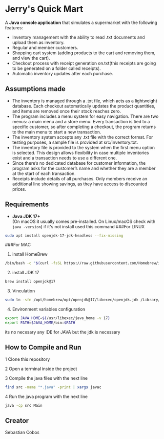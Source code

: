 # Jerry's Quick Mart

A **Java console application** that simulates a supermarket with the following features:
 - Inventory management with the ability to read .txt documents and upload them as inventory.
- Regular and member customers.
- Shopping cart system (adding products to the cart and removing them, and view the cart).
- Checkout process with receipt generation on.txt(this receipts are going to be generated on a folder called receipts).
- Automatic inventory updates after each purchase.

## Assumptions made

- The inventory is managed through a .txt file, which acts as a lightweight database. Each checkout automatically updates the product quantities, and items are removed once their stock reaches zero.
- The program includes a menu system for easy navigation. There are two menus: a main menu and a store menu. Every transaction is tied to a specific customer, so after completing a checkout, the program returns to the main menu to start a new transaction.
- The inventory system accepts any .txt file with the correct format. For testing purposes, a sample file is provided at src/inventory.txt.
- The inventory file is provided to the system when the first menu option is selected. This design allows flexibility in case multiple inventories exist and a transaction needs to use a different one.
- Since there’s no dedicated database for customer information, the program asks for the customer’s name and whether they are a member at the start of each transaction.
- Receipts include details of all purchases. Only members receive an additional line showing savings, as they have access to discounted prices.


## Requirements

- **Java JDK 17+**  
  (On macOS it usually comes pre-installed. On Linux/macOS check with `java -version`)
if it's not install used this command 
###For LINUX
```bash
sudo apt install openjdk-17-jdk-headless --fix-missing
```
###For MAC
1. install HomeBrew
```bash
/bin/bash -c "$(curl -fsSL https://raw.githubusercontent.com/Homebrew/install/HEAD/install.sh)"
```

2. install JDK 17
```bash
brew install openjdk@17
```

3. Vinculation
```bash
sudo ln -sfn /opt/homebrew/opt/openjdk@17/libexec/openjdk.jdk /Library/Java/JavaVirtualMachines/openjdk-17.jdk
```

4. Environment variables configuration 
```bash
export JAVA_HOME=$(/usr/libexec/java_home -v 17)
export PATH=$JAVA_HOME/bin:$PATH
```

its no necesary any IDE for JAVA but the jdk is necessary

## How to Compile and Run

1 Clone this repository

2 Open a terminal inside the project

3 Compile the java files with the next line
```bash
find src -name "*.java" -print | xargs javac
```
4 Run the java program with the next line
```bash
java -cp src Main
```

## Creator

Sebastian Cobos
